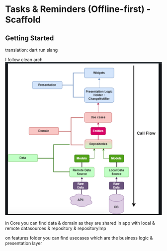 # Tasks & Reminders (Offline-first) - Scaffold

## Getting Started

translation:
dart run slang

I follow clean arch
![alt text](image.png)

in Core you can find data & domain as they are shared in app with local & remote datasources & repository & repositoryImp

on features folder you can find usecases which are the business logic & presentation layer
